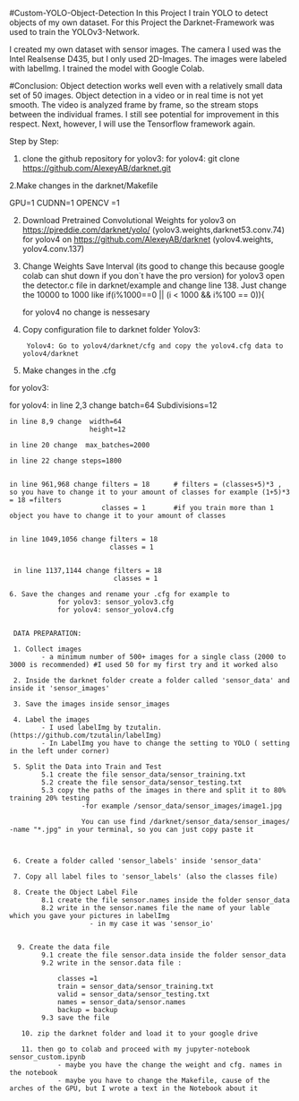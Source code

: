 #Custom-YOLO-Object-Detection
In this Project I train YOLO to detect objects of my own dataset.
For this Project the Darknet-Framework was used to train the YOLOv3-Network.

I created my own dataset with sensor images. The camera I used was the Intel Realsense D435, but I only used 2D-Images.
The images were labeled with labelImg.
I trained the model with Google Colab.

#Conclusion:
Object detection works well even with a relatively small data set of 50 images. Object detection in a video or in real time is not yet smooth. The video is analyzed frame by frame, so the stream stops between the individual frames. I still see potential for improvement in this respect. Next, however, I will use the Tensorflow framework again.


Step by Step:
1. clone the github repository
    for yolov3:
    for yolov4: git clone https://github.com/AlexeyAB/darknet.git
    
2.Make changes in the darknet/Makefile

GPU=1
CUDNN=1
OPENCV =1

2. Download Pretrained Convolutional Weights 
    for yolov3 on https://pjreddie.com/darknet/yolo/  (yolov3.weights,darknet53.conv.74)
    for yolov4 on https://github.com/AlexeyAB/darknet (yolov4.weights, yolov4.conv.137)
    
3. Change Weights Save Interval (its good to change this because google colab can shut down if you don´t have the pro version)
    for yolov3 open the detector.c file in darknet/example and change line 138. Just change the 10000 to 1000 like 
                if(i%1000==0 || (i < 1000 && i%100 == 0)){
    
    for yolov4 no change is nessesary
    
4. Copy configuration file to darknet folder
        Yolov3:
        
        Yolov4: Go to yolov4/darknet/cfg and copy the yolov4.cfg data to yolov4/darknet
        
5. Make changes in the .cfg 

  for yolov3:
  
  for yolov4:
    in line 2,3 change  batch=64
                        Subdivisions=12
                        
    in line 8,9 change  width=64
                        height=12
                       
    in line 20 change  max_batches=2000
    
    in line 22 change steps=1800
   

    in line 961,968 change filters = 18      # filters = (classes+5)*3 , so you have to change it to your amount of classes for example (1+5)*3 = 18 =filters
                           classes = 1       #if you train more than 1 object you have to change it to your amount of classes
   
   
    in line 1049,1056 change filters = 18
                             classes = 1
                             
                           
     in line 1137,1144 change filters = 18
                              classes = 1
    
    6. Save the changes and rename your .cfg for example to 
                for yolov3: sensor_yolov3.cfg
                for yolov4: sensor_yolov4.cfg
                
                
     DATA PREPARATION:
     
     1. Collect images
            - a minimum number of 500+ images for a single class (2000 to 3000 is recommended) #I used 50 for my first try and it worked also
            
     2. Inside the darknet folder create a folder called 'sensor_data' and inside it 'sensor_images'
     
     3. Save the images inside sensor_images
     
     4. Label the images 
            - I used labelImg by tzutalin. (https://github.com/tzutalin/labelImg)
            - In LabelImg you have to change the setting to YOLO ( setting in the left under corner)
            
     5. Split the Data into Train and Test
            5.1 create the file sensor_data/sensor_training.txt
            5.2 create the file sensor_data/sensor_testing.txt
            5.3 copy the paths of the images in there and split it to 80% training 20% testing 
                      -for example /sensor_data/sensor_images/image1.jpg
                      
                      You can use find /darknet/sensor_data/sensor_images/  -name "*.jpg" in your terminal, so you can just copy paste it

            
            
     6. Create a folder called 'sensor_labels' inside 'sensor_data'
     
     7. Copy all label files to 'sensor_labels' (also the classes file)
     
     8. Create the Object Label File
            8.1 create the file sensor.names inside the folder sensor_data
            8.2 write in the sensor.names file the name of your lable which you gave your pictures in labelImg
                        - in my case it was 'sensor_io'
                        
                        
      9. Create the data file
            9.1 create the file sensor.data inside the folder sensor_data
            9.2 write in the sensor.data file :
            
                classes =1
                train = sensor_data/sensor_training.txt
                valid = sensor_data/sensor_testing.txt
                names = sensor_data/sensor.names
                backup = backup
            9.3 save the file
       
       10. zip the darknet folder and load it to your google drive
       
       11. then go to colab and proceed with my jupyter-notebook sensor_custom.ipynb
                - maybe you have the change the weight and cfg. names in the notebook
                - maybe you have to change the Makefile, cause of the arches of the GPU, but I wrote a text in the Notebook about it
     
                        
                        
                        
